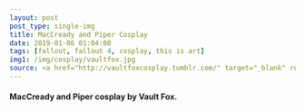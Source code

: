 ```yaml
---
layout: post
post_type: single-img
title: MacCready and Piper Cosplay
date: 2019-01-06 01:04:00
tags: [fallout, fallout 4, cosplay, this is art]
img1: /img/cosplay/vaultfox.jpg
source: <a href="http://vaultfoxcosplay.tumblr.com/" target="_blank" rel="nofollow">Vault Fox</a>
---
```

#### MacCready and Piper cosplay by Vault Fox.
